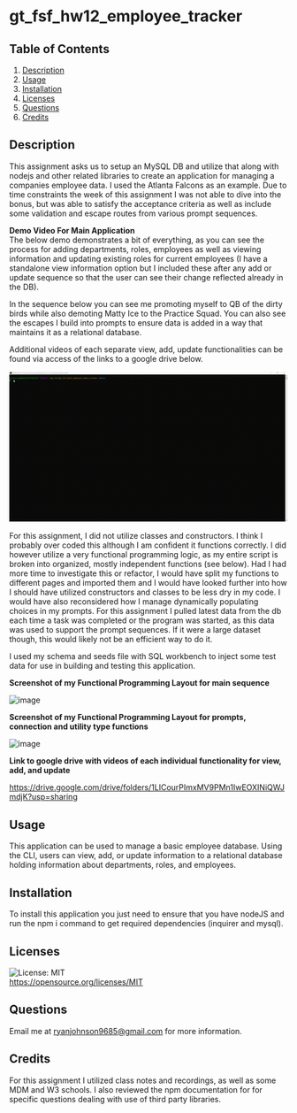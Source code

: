 # gt_fsf_hw12_employee_tracker
## Table of Contents
1. [Description](#Description)
3. [Usage](#Usage)
4. [Installation](#Installation)
5. [Licenses](#Licenses)
6. [Questions](#Questions)
7. [Credits](#Credits)

## Description
This assignment asks us to setup an MySQL DB and utilize that along with nodejs and other related libraries to create an application for managing a companies employee data. I used the Atlanta Falcons as an example. Due to time constraints the week of this assignment I was not able to dive into the bonus, but was able to satisfy the acceptance criteria as well as include some validation and escape routes from various prompt sequences. 

**Demo Video For Main Application**  
The below demo demonstrates a bit of everything, as you can see the process for adding departments, roles, employees as well as viewing information and updating existing roles for current employees (I have a standalone view information option but I included these after any add or update sequence so that the user can see their change reflected already in the DB). 

In the sequence below you can see me promoting myself to QB of the dirty birds while also demoting Matty Ice to the Practice Squad. You can also see the escapes I build into prompts to ensure data is added in a way that maintains it as a relational database. 

Additional videos of each separate view, add, update functionalities can be found via access of the links to a google drive below.

![Demo](hw_12_demo_vid_mixed.gif)

For this assignment, I did not utilize classes and constructors. I think I probably over coded this although I am confident it functions correctly. I did however utilize a very functional programming logic, as my entire script is broken into organized, mostly independent functions (see below). Had I had more time to investigate this or refactor, I would have split my functions to different pages and imported them and I would have looked further into how I should have utilized constructors and classes to be less dry in my code. I would have also reconsidered how I manage dynamically populating choices in my prompts. For this assignment I pulled latest data from the db each time a task was completed or the program was started, as this data was used to support the prompt sequences. If it were a large dataset though, this would likely not be an efficient way to do it. 

I used my schema and seeds file with SQL workbench to inject some test data for use in building and testing this application.

**Screenshot of my Functional Programming Layout for main sequence** 

![image](https://user-images.githubusercontent.com/72420733/110831754-8e449100-8268-11eb-9f04-9c2b1342606c.png)

**Screenshot of my Functional Programming Layout for prompts, connection and utility type functions** 

![image](https://user-images.githubusercontent.com/72420733/110831991-d2d02c80-8268-11eb-8208-909fbce90634.png)


**Link to google drive with videos of each individual functionality for view, add, and update** 

https://drive.google.com/drive/folders/1LICourPImxMV9PMn1IwEOXINiQWJmdjK?usp=sharing 


## Usage
This application can be used to manage a basic employee database. Using the CLI, users can view, add, or update information to a relational database holding information about departments, roles, and employees. 

## Installation
To install this application you just need to ensure that you have nodeJS and run the npm i command to get required dependencies (inquirer and mysql). 

## Licenses
![License: MIT](https://img.shields.io/badge/License-MIT-yellow.svg)  
https://opensource.org/licenses/MIT

## Questions
Email me at ryanjohnson9685@gmail.com for more information.

## Credits
For this assignment I utilized class notes and recordings, as well as some MDM and W3 schools. I also reviewed the npm documentation for for specific questions dealing with use of third party libraries.
